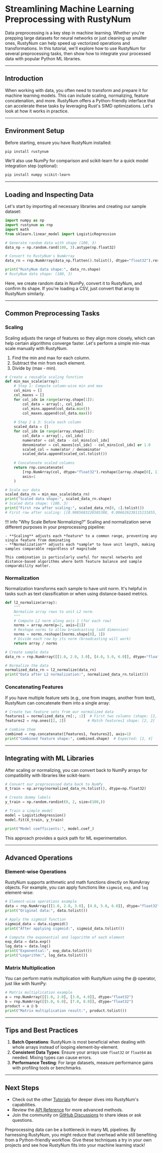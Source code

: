 # Streamlining Machine Learning Preprocessing with RustyNum

Data preprocessing is a key step in machine learning. Whether you're prepping large datasets for neural networks or just cleaning up smaller ones, RustyNum can help speed up vectorized operations and transformations. In this tutorial, we'll explore how to use RustyNum for several preprocessing tasks, then show how to integrate your processed data with popular Python ML libraries.

---

## Introduction

When working with data, you often need to transform and prepare it for machine learning models. This can include scaling, normalizing, feature concatenation, and more. RustyNum offers a Python-friendly interface that can accelerate these tasks by leveraging Rust's SIMD optimizations. Let's look at how it works in practice.

---

## Environment Setup

Before starting, ensure you have RustyNum installed:

```bash
pip install rustynum
```

We'll also use NumPy for comparison and scikit-learn for a quick model integration step (optional):

```bash
pip install numpy scikit-learn
```

---

## Loading and Inspecting Data

Let's start by importing all necessary libraries and creating our sample dataset:

```python
import numpy as np
import rustynum as rnp
import math
from sklearn.linear_model import LogisticRegression

# Generate random data with shape (100, 3)
data_np = np.random.rand(100, 3).astype(np.float32)

# Convert to RustyNum's NumArray
data_rn = rnp.NumArray(data_np.flatten().tolist(), dtype="float32").reshape([100, 3])

print("RustyNum data shape:", data_rn.shape)
# RustyNum data shape: (100, 3)
```

Here, we create random data in NumPy, convert it to RustyNum, and confirm its shape. If you're loading a CSV, just convert that array to RustyNum similarly.

---

## Common Preprocessing Tasks

### Scaling

Scaling adjusts the range of features so they align more closely, which can help certain algorithms converge faster. Let's perform a simple min-max scale manually with RustyNum.

1. Find the min and max for each column.  
2. Subtract the min from each element.  
3. Divide by (max - min).

```python
# Create a reusable scaling function
def min_max_scale(array):
    # Step 1: Compute column-wise min and max
    col_mins = []
    col_maxes = []
    for col_idx in range(array.shape[1]):
        col_data = array[:, col_idx]
        col_mins.append(col_data.min())
        col_maxes.append(col_data.max())
    
    # Step 2 & 3: Scale each column
    scaled_data = []
    for col_idx in range(array.shape[1]):
        col_data = array[:, col_idx]
        numerator = col_data - col_mins[col_idx]
        denominator = col_maxes[col_idx] - col_mins[col_idx] or 1.0
        scaled_col = numerator / denominator
        scaled_data.append(scaled_col.tolist())
    
    # Concatenate scaled columns
    return rnp.concatenate(
        [rnp.NumArray(col, dtype="float32").reshape([array.shape[0], 1]) for col in scaled_data],
        axis=1
    )

# Scale our data
scaled_data_rn = min_max_scale(data_rn)
print("Scaled data shape:", scaled_data_rn.shape)
# Scaled data shape: (100, 3)
print("First row after scaling:", scaled_data_rn[0, :].tolist())
# First row after scaling: [[0.9085683226585388, 0.006626238115131855, 0.5808358788490295]]
```

!!! info "Why Scale Before Normalizing?"
    Scaling and normalization serve different purposes in your preprocessing pipeline:
    
    - **Scaling** adjusts each *feature* to a common range, preventing any single feature from dominating
    - **Normalization** adjusts each *sample* to have unit length, making samples comparable regardless of magnitude
    
    This combination is particularly useful for neural networks and distance-based algorithms where both feature balance and sample comparability matter.

### Normalization

Normalization transforms each sample to have unit norm. It's helpful in tasks such as text classification or when using distance-based metrics.

```python
def l2_normalize(array):
    """
    Normalize array rows to unit L2 norm.
    """
    # Compute L2 norm along axis 1 (for each row)
    norms = array.norm(p=2, axis=[1])
    # Reshape norms to allow broadcasting (add dimension)
    norms = norms.reshape([norms.shape[0], 1])
    # Divide each row by its norm (broadcasting will work)
    return array / norms

# Create sample data
data_rn = rnp.NumArray([[1.0, 2.0, 3.0], [4.0, 5.0, 6.0]], dtype="float32")

# Normalize the data
normalized_data_rn = l2_normalize(data_rn)
print("Data after L2 normalization:", normalized_data_rn.tolist())
```

### Concatenating Features

If you have multiple feature sets (e.g., one from images, another from text), RustyNum can concatenate them into a single array:

```python
# Create two feature sets from our normalized data
features1 = normalized_data_rn[:, :2]  # First two columns (shape: [2, 2])
features2 = rnp.ones([2, 2])          # Match features1 shape: [2, 2]

# Combine them
combined = rnp.concatenate([features1, features2], axis=1)
print("Combined feature shape:", combined.shape)  # Expected: [2, 4]
```

---

## Integrating with ML Libraries

After scaling or normalizing, you can convert back to NumPy arrays for compatibility with libraries like scikit-learn:

```python
# Convert our preprocessed data back to NumPy
X_train = np.array(normalized_data_rn.tolist(), dtype=np.float32)

# Create dummy labels
y_train = np.random.randint(0, 2, size=(100,))

# Train a simple model
model = LogisticRegression()
model.fit(X_train, y_train)

print("Model coefficients:", model.coef_)
```

This approach provides a quick path for ML experimentation.

---

## Advanced Operations

### Element-wise Operations

RustyNum supports arithmetic and math functions directly on NumArray objects. For example, you can apply functions like `sigmoid`, `exp`, and `log` element-wise:

```python
# Element-wise operations example
data = rnp.NumArray([[1.0, 2.0, 3.0], [4.0, 5.0, 6.0]], dtype="float32")
print("Original data:", data.tolist())

# Apply the sigmoid function
sigmoid_data = data.sigmoid()
print("After applying sigmoid:", sigmoid_data.tolist())

# Compute the exponential and logarithm of each element
exp_data = data.exp()
log_data = data.log()
print("Exponential:", exp_data.tolist())
print("Logarithm:", log_data.tolist())
```

### Matrix Multiplication

You can perform matrix multiplication with RustyNum using the @ operator, just like with NumPy:

```python
# Matrix multiplication example
a = rnp.NumArray([[1.0, 2.0], [3.0, 4.0]], dtype="float32")
b = rnp.NumArray([[5.0, 6.0], [7.0, 8.0]], dtype="float32")
product = a @ b
print("Matrix multiplication result:", product.tolist())
```

---

## Tips and Best Practices

1. **Batch Operations**: RustyNum is most beneficial when dealing with whole arrays instead of looping element-by-element.  
2. **Consistent Data Types**: Ensure your arrays use `float32` or `float64` as needed. Mixing types can cause errors.  
3. **Performance Testing**: For large datasets, measure performance gains with profiling tools or benchmarks.  

---

## Next Steps

- Check out the other [Tutorials](../) for deeper dives into RustyNum's capabilities.  
- Review the [API Reference](../api/) for more advanced methods.  
- Join the community on [GitHub Discussions](https://github.com/IgorSusmelj/rustynum/discussions) to share ideas or ask questions.

Preprocessing data can be a bottleneck in many ML pipelines. By harnessing RustyNum, you might reduce that overhead while still benefiting from a Python-friendly workflow. Give these techniques a try in your own projects and see how RustyNum fits into your machine learning stack!